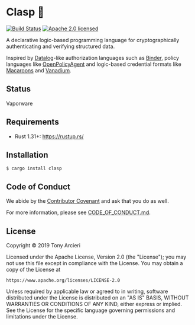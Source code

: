 # Clasp 🔗

[![Build Status][build-image]][build-link]
[![Apache 2.0 licensed][license-image]][license-link]

A declarative logic-based programming language for cryptographically
authenticating and verifying structured data.

Inspired by [Datalog]-like authorization languages such as [Binder], policy
languages like [OpenPolicyAgent] and logic-based credential formats like
[Macaroons] and [Vanadium].

## Status

Vaporware

## Requirements

-  Rust 1.31+: https://rustup.rs/ 

## Installation

```
$ cargo install clasp
```

## Code of Conduct

We abide by the [Contributor Covenant][cc] and ask that you do as well.

For more information, please see [CODE_OF_CONDUCT.md].

## License

Copyright © 2019 Tony Arcieri

Licensed under the Apache License, Version 2.0 (the "License");
you may not use this file except in compliance with the License.
You may obtain a copy of the License at

    https://www.apache.org/licenses/LICENSE-2.0

Unless required by applicable law or agreed to in writing, software
distributed under the License is distributed on an "AS IS" BASIS,
WITHOUT WARRANTIES OR CONDITIONS OF ANY KIND, either express or implied.
See the License for the specific language governing permissions and
limitations under the License.

[build-image]: https://api.travis-ci.com/clasp-lang/clasp.svg?branch=develop
[build-link]: https://travis-ci.com/clasp-lang/clasp/
[license-image]: https://img.shields.io/badge/license-Apache2.0-blue.svg
[license-link]: https://github.com/clasp-lang/clasp/blob/develop/LICENSE
[Datalog]: https://en.wikipedia.org/wiki/Datalog
[Binder]: https://users.soe.ucsc.edu/~abadi/Papers/lics2003.pdf
[OpenPolicyAgent]: https://www.openpolicyagent.org/
[Macaroons]: https://ai.google/research/pubs/pub41892
[Vanadium]: https://arxiv.org/abs/1607.02192
[cc]: https://contributor-covenant.org
[CODE_OF_CONDUCT.md]: https://github.com/clasp-lang/clasp/blob/develop/CODE_OF_CONDUCT.md
